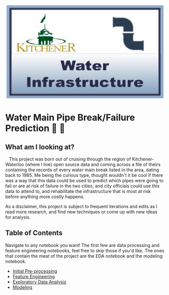 <img src="./data/high-res-KW-water-infrastructure.png" width="800" height="300" class="center">


# Water Main Pipe Break/Failure Prediction 🚱 🚧

## What am I looking at?

   This project was born out of cruising through the region of Kitchener-Waterloo (where I live) open source data and coming across a file of theirs containing the records of every water main break listed in the area, dating back to 1985. Me being the curious type, thought wouldn't it be cool if there was a way that this data could be used to predict which pipes were going to fail or are at risk of failure in the two cities, and city officials could use this data to attend to, and rehabilitate the infrastructure that is most at risk before anything more costly happens.
   
As a disclaimer, this project is subject to frequent iterations and edits as I read more research, and find new techniques or come up with new ideas for analysis.

## Table of Contents

Navigate to any notebook you want! The first few are data processing and feature engineering notebooks, feel free to skip those if you'd like. The ones that contain the meat of the project are the EDA notebook and the modeling notebook.

- [Initial Pre-processing](https://nbviewer.org/github/js3lliott/water-main-break-prediction-KW/blob/main/nbs/01_initial_preprocessing.ipynb)
- [Feature Engineering](https://nbviewer.org/github/js3lliott/water-main-break-prediction-KW/blob/main/nbs/02_feature_eng_preprocessing.ipynb)
- [Exploratory Data Analysis](https://nbviewer.org/github/js3lliott/water-main-break-prediction-KW/blob/main/nbs/03_water_main_heatmap.ipynb)
- [Modeling](https://nbviewer.org/github/js3lliott/water-main-break-prediction-KW/blob/main/nbs/04_baseline_model.ipynb)